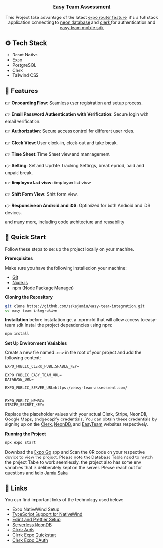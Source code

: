 <div align="center">
<h3 align="center"> Easy Team Assessment</h3>
 <div align="center">
    This Project take advantage of the latest <a href="https://docs.expo.dev/router/introduction/" target="_blank">expo router feature</a>. it's a full stack application connecting to <a href="htpps://neon.tech/" target="_blank" >neon database</a> and <a href="https://clerk.com" target="_blank">clerk </a> for authentication and <a href="https://www.easyteam.com/" target="_blank">easy team  mobile sdk </a>    </div>
</div>

## <a name="tech-stack">⚙️ Tech Stack</a>
- React Native
- Expo
- PostgreSQL
- Clerk
- Tailwind CSS

## <a name="features">🔋 Features</a>
👉 **Onboarding Flow**: Seamless user registration and setup process.

👉 **Email Password Authentication with Verification**: Secure login with email verification.

👉 **Authorization**: Secure access control for different user roles.

👉 **Clock View**: User clock-in, clock-out and take break.

👉 **Time Sheet**: Time Sheet view and mannagement.

👉 **Setting**: Set and Update Tracking Settings, break epriod, paid and unpaid break.

👉 **Employee List view**: Employee list view.

👉 **Shift Form View**: Shift form view.

👉 **Responsive on Android and iOS**: Optimized for both Android and iOS devices.

and many more, including code architecture and reusability

## <a name="quick-start">🤸 Quick Start</a>

Follow these steps to set up the project locally on your machine.

**Prerequisites**

Make sure you have the following installed on your machine:

- [Git](https://git-scm.com/)
- [Node.js](https://nodejs.org/en)
- [npm](https://www.npmjs.com/) (Node Package Manager)

**Cloning the Repository**

```bash
git clone https://github.com/sakajamiu/easy-team-integration.git
cd easy-team-integration
```

**Installation**
before installation get a .nprmcId that will allow access to easy-team sdk
Install the project dependencies using npm:


```bash
npm install
```

**Set Up Environment Variables**

Create a new file named `.env` in the root of your project and add the following content:

```env
EXPO_PUBLIC_CLERK_PUBLISHABLE_KEY=

EXPO_PUBLIC_EASY_TEAM_URL=
DATABASE_URL=

EXPO_PUBLIC_SERVER_URL=https://easy-team-assessment.com/


EXPO_PUBLIC_NPMRC=
STRIPE_SECRET_KEY=
```

Replace the placeholder values with your actual Clerk, Stripe, NeonDB, Google Maps, andgeoapify credentials. You can
obtain these credentials by signing up on
the [Clerk](https://clerk.com/),  [NeonDB](https://neon.tech/), 
and [EasyTeam](https://www.easyteam.com/) websites respectively.

**Running the Project**

```bash
npx expo start
```

Download the [Expo Go](https://expo.dev/go) app and Scan the QR code on your respective device to view the project. Please note the Database Table need to match the project Table to work seemlessly. the project also has some env variables that is deliberately kept on the server. Please reach out for questions and help [Jamiu Saka](mailto:jamiusaka.a@gmail.com?subject=[GitHub]%20Easy%20Assessment%20Submission)


## <a name="links">🔗 Links</a>

You can find important links of the technology used below:

- <a href="https://www.nativewind.dev/quick-starts/expo" target="_blank">Expo NativeWind Setup</a>
- <a href="https://www.nativewind.dev/v4/getting-started/typescript" target="_blank">TypeScript Support for
  NativeWind</a>
- <a href="https://docs.expo.dev/guides/using-eslint/" target="_blank">Eslint and Prettier Setup</a>
- <a href="https://neon.tech/" target="_blank">Serverless NeonDB</a>
- <a href="https://go.clerk.com/DtiSBEI" target="_blank">Clerk Auth</a>
- <a href="https://clerk.com/docs/quickstarts/expo" target="_blank">Clerk Expo Quickstart</a>
- <a href="https://clerk.com/docs/custom-flows/oauth-connections" target="_blank">Clerk Expo OAuth</a>
